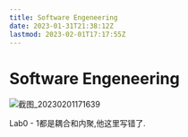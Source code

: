 ```yaml
---
title: Software Engeneering
date: 2023-01-31T21:38:12Z
lastmod: 2023-02-01T17:17:55Z
---
```


# Software Engeneering

![截图_20230201171639](assets/截图_20230201171639-20230201171645-4txyirp.png "学习计划")

Lab0 - 1都是耦合和内聚,他这里写错了.
